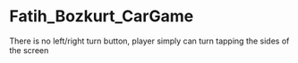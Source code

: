 # Fatih_Bozkurt_CarGame
There is no left/right turn button, player simply can turn tapping the sides of the screen
